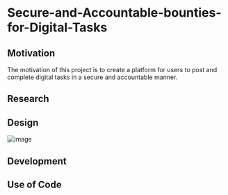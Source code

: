 # Secure-and-Accountable-bounties-for-Digital-Tasks

## Motivation

The motivation of this project is to create a platform for users to post and complete digital tasks in a secure and accountable manner.

## Research

## Design

![image](https://lucid.app/publicSegments/view/5d5b3b8e-61e3-4002-bd00-16ce5ad6acb5/image.png)

## Development

## Use of Code
